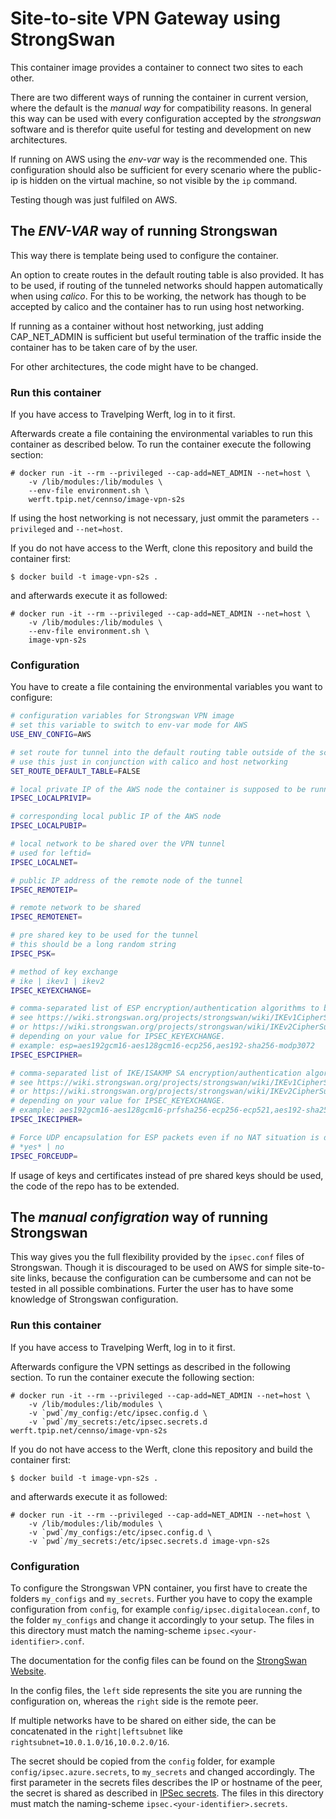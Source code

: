 # Site-to-site VPN Gateway using StrongSwan

This container image provides a container to connect two sites
to each other.

There are two different ways of running the container in current version, where the default
is the *manual way* for compatibility reasons.
In general this way can be used with every configuration accepted by the *strongswan* software
and is therefor quite useful for testing and development on new architectures.

If running on AWS using the *env-var* way is the recommended one.
This configuration should also be sufficient for every scenario where the public-ip is hidden on the virtual machine, so not visible by the `ip` command.

Testing though was just fulfiled on AWS.

## The *ENV-VAR* way of running Strongswan

This way there is template being used to configure the container.

An option to create routes in the default routing table is also provided.
It has to be used, if routing of the tunneled networks should happen automatically when using *calico*.
For this to be working, the network has though to be accepted by calico and the container has to
run using host networking. 

If running as a container without host networking, just adding CAP_NET_ADMIN is sufficient but
useful termination of the traffic inside the container has to be taken care of by the user.

For other architectures, the code might have to be changed.

### Run this container

If you have access to Travelping Werft, log in to it first.

Afterwards create a file containing the environmental variables to run this
container as described below.
To run the container execute the following section:

```
# docker run -it --rm --privileged --cap-add=NET_ADMIN --net=host \
    -v /lib/modules:/lib/modules \
    --env-file environment.sh \
    werft.tpip.net/cennso/image-vpn-s2s
```

If using the host networking is not necessary, just ommit the parameters `--privileged` and `--net=host`.

If you do not have access to the Werft, clone this repository and build the container first:

```
$ docker build -t image-vpn-s2s .
```

and afterwards execute it as followed:

```
# docker run -it --rm --privileged --cap-add=NET_ADMIN --net=host \
    -v /lib/modules:/lib/modules \
    --env-file environment.sh \
    image-vpn-s2s
```

### Configuration

You have to create a file containing the environmental variables you want to configure:

```sh
# configuration variables for Strongswan VPN image
# set this variable to switch to env-var mode for AWS
USE_ENV_CONFIG=AWS

# set route for tunnel into the default routing table outside of the scope of strongswan
# use this just in conjunction with calico and host networking
SET_ROUTE_DEFAULT_TABLE=FALSE

# local private IP of the AWS node the container is supposed to be running on
IPSEC_LOCALPRIVIP=

# corresponding local public IP of the AWS node
IPSEC_LOCALPUBIP=

# local network to be shared over the VPN tunnel
# used for leftid=
IPSEC_LOCALNET=

# public IP address of the remote node of the tunnel
IPSEC_REMOTEIP=

# remote network to be shared
IPSEC_REMOTENET=

# pre shared key to be used for the tunnel
# this should be a long random string
IPSEC_PSK=

# method of key exchange
# ike | ikev1 | ikev2
IPSEC_KEYEXCHANGE=

# comma-separated list of ESP encryption/authentication algorithms to be used for the connection
# see https://wiki.strongswan.org/projects/strongswan/wiki/IKEv1CipherSuites
# or https://wiki.strongswan.org/projects/strongswan/wiki/IKEv2CipherSuites
# depending on your value for IPSEC_KEYEXCHANGE.
# example: esp=aes192gcm16-aes128gcm16-ecp256,aes192-sha256-modp3072
IPSEC_ESPCIPHER=

# comma-separated list of IKE/ISAKMP SA encryption/authentication algorithms to be used
# see https://wiki.strongswan.org/projects/strongswan/wiki/IKEv1CipherSuites
# or https://wiki.strongswan.org/projects/strongswan/wiki/IKEv2CipherSuites
# depending on your value for IPSEC_KEYEXCHANGE.
# example: aes192gcm16-aes128gcm16-prfsha256-ecp256-ecp521,aes192-sha256-modp3072
IPSEC_IKECIPHER=

# Force UDP encapsulation for ESP packets even if no NAT situation is detected.
# *yes* | no
IPSEC_FORCEUDP=
```

If usage of keys and certificates instead of pre shared keys should be used, the code of the repo has to be extended.

## The *manual configration* way of running Strongswan

This way gives you the full flexibility provided by the `ipsec.conf` files of Strongswan.
Though it is discouraged to be used on AWS for simple site-to-site links,
because the configuration can be cumbersome and can not be tested in all possible combinations.
Furter the user has to have some knowledge of Strongswan configuration.

### Run this container

If you have access to Travelping Werft, log in to it first.

Afterwards configure the VPN settings as described in the following section.
To run the container execute the following section:

```
# docker run -it --rm --privileged --cap-add=NET_ADMIN --net=host \
    -v /lib/modules:/lib/modules \
    -v `pwd`/my_config:/etc/ipsec.config.d \
    -v `pwd`/my_secrets:/etc/ipsec.secrets.d werft.tpip.net/cennso/image-vpn-s2s
```

If you do not have access to the Werft, clone this repository and build the container first:

```
$ docker build -t image-vpn-s2s .
```

and afterwards execute it as followed:

```
# docker run -it --rm --privileged --cap-add=NET_ADMIN --net=host \
    -v /lib/modules:/lib/modules \
    -v `pwd`/my_configs:/etc/ipsec.config.d \
    -v `pwd`/my_secrets:/etc/ipsec.secrets.d image-vpn-s2s
```

### Configuration
To configure the Strongswan VPN container, you first have to create the folders `my_configs` and `my_secrets`.
Further you have to copy the example configuration from `config`, for example `config/ipsec.digitalocean.conf`, to the folder `my_configs` and change it accordingly to your setup.
The files in this directory must match the naming-scheme `ipsec.<your-identifier>.conf`.

The documentation for the config files can be found on the [StrongSwan Website](https://wiki.strongswan.org/projects/strongswan/wiki/IpsecConf).

In the config files, the `left` side represents the site you are running the configuration on, whereas the `right` side is the remote peer.

If multiple networks have to be shared on either side, the can be concatenated in the `right|leftsubnet` like `rightsubnet=10.0.1.0/16,10.0.2.0/16`.

The secret should be copied from the `config` folder, for example `config/ipsec.azure.secrets`, to `my_secrets` and changed accordingly. The first parameter in the secrets files describes the IP or hostname of the peer, the secret is shared as described in [IPSec secrets](https://wiki.strongswan.org/projects/strongswan/wiki/IpsecSecrets).
The files in this directory must match the naming-scheme `ipsec.<your-identifier>.secrets`.
